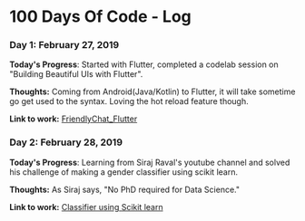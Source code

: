 # 100 Days Of Code - Log

### Day 1: February 27, 2019

**Today's Progress**: Started with Flutter, completed a codelab session on "Building Beautiful UIs with Flutter".

**Thoughts:** Coming from Android(Java/Kotlin) to Flutter, it will take sometime go get used to the syntax. Loving the hot reload feature though. 

**Link to work:** [FriendlyChat_Flutter](https://github.com/imabhishekkumar/FriendlyChat_Flutter)

### Day 2: February 28, 2019

**Today's Progress**: Learning from Siraj Raval's youtube channel and solved his challenge of making a gender classifier using scikit learn.

**Thoughts:** As Siraj says, "No PhD required for Data Science."

**Link to work:** [Classifier using Scikit learn](https://github.com/RisingLight/ML-learnByDoing/blob/master/classifier_using_scikit_learn.py)

